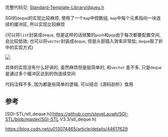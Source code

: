 完整代码见: [Standard-Template-Library/dqueu.h](https://github.com/LiTianxiong/Standard-Template-Library/blob/master/deque.h)

SGI的`deque`的实现比较麻烦, 使用了一个`map`中控数组, `map`中每个元素指向一块连续的缓冲区, 所以实现比较麻烦

(可以将`list`封装成`deque`, 但是这样的话频繁的`push`和`pop`由于每次都要配置空间, 会比较低效; 也可以将`vector`封装成`deque`, 但是头部插入效率非常低; `deque`取了折中的实现方式)

![](https://i.loli.net/2019/04/25/5cc154ee12f7f.png)



具体的实现没有什么好讲的, 虽然麻烦但是挺简单的, 和`vector` 差不多, 只是`deque`是通过多个缓冲区达到的伪连续空间

代码注释不多, 因为都是些简单的逻辑, 可以结合《源码剖析》食用



## 参考

[SGI-STL/stl_deque.h](https://github.com/steveLauwh/SGI-STL/blob/master/SGI-STL V3.3/stl_deque.h)

<https://blog.csdn.net/u013074465/article/details/44617629>